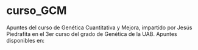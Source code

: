 # curso_GCM
Apuntes del curso de Genética Cuantitativa y Mejora, impartido por Jesús Piedrafita en el 3er curso del grado de Genética de la UAB. Apuntes disponibles en: 
